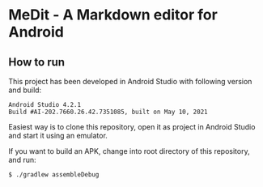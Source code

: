 # MeDit - A Markdown editor for Android
## How to run
This project has been developed in Android Studio with following version and build:
```
Android Studio 4.2.1
Build #AI-202.7660.26.42.7351085, built on May 10, 2021
```

Easiest way is to clone this repository, open it as project in Android Studio and start it using an emulator.

If you want to build an APK, change into root directory of this repository, and run:
```shell script
$ ./gradlew assembleDebug
```